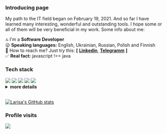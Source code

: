 ### Introducing page
My path to the IT field began on February 19, 2021. And so far I have learned many interesting, wonderful and outstanding tools. I hope some or all of them will be very beneficial in my work. Some info about me:<br>

🔝  I'm a **Software Developer** <br>
😛  **Speaking languages:** English, Ukrainian, Russian, Polish and Finnish<br>
🎯  How to reach me? Just try this: **[** [**Linkedin**](http://www.linkedin.com/in/LarisaShatillo),
[**Telegramm**](https://t.me/Larisa_Shatillo) **]**<br>
✅  **Real fact:** javascript !== java

### Tech stack

<div>
<img src="https://img.shields.io/badge/JavaScript-F7DF1E?style=for-the-badge&logo=javascript&logoColor=black" />
<img src="https://img.shields.io/badge/TypeScript-007ACC?style=for-the-badge&logo=typescript&logoColor=white"/>
<img src="https://img.shields.io/badge/React-20232A?style=for-the-badge&logo=react&logoColor=61DAFB"/>
<img src="https://img.shields.io/badge/Node.js-43853D?style=for-the-badge&logo=node.js&logoColor=white"/>
<img src="https://img.shields.io/badge/Java-ED8B00?style=for-the-badge&logo=openjdk&logoColor=white"/>
</div>

<details>
  <summary><b>more details</b></summary>
  
  <div>
   <img src="https://img.shields.io/badge/HTML5-E34F26?style=for-the-badge&logo=html5&logoColor=white" />
   <img src="https://img.shields.io/badge/Sass-CC6699?style=for-the-badge&logo=sass&logoColor=white"/>
   <img src="https://img.shields.io/badge/figma-%23F24E1E.svg?style=for-the-badge&logo=figma&logoColor=white"?/>
   <img src="https://img.shields.io/badge/Babel-F9DC3e?style=for-the-badge&logo=babel&logoColor=black"/>
   <img src="https://img.shields.io/badge/ESLint-4B3263?style=for-the-badge&logo=eslint&logoColor=white"/>
   <img src="https://img.shields.io/badge/Amazon_AWS-232F3E?style=for-the-badge&logo=amazon-aws&logoColor=white"/>  
   <img src="https://img.shields.io/badge/Redux-593D88?style=for-the-badge&logo=redux&logoColor=white"/>
    <br>
   <img src="https://badges.aleen42.com/src/visual_studio_code.svg"/>
   <img src="https://badges.aleen42.com/src/sublime_text.svg"/>
   <img src="https://badges.aleen42.com/src/webpack.svg"/>
  <img src="https://badges.aleen42.com/src/npm.svg"/>
  </div>

</details>
<br>
<!-- https://github.com/marketplace/actions/wakatime-coding-statistics -->
<!-- https://github.com/marketplace/actions/profile-readme-development-stats -->

<!-- STATISTICS -->

<!-- ![Your Repository’s Stats](https://github-readme-stats.vercel.app/api?username=LarisaShatil&show_icons=true) -->
[![Larisa's GitHub stats](https://github-readme-stats.vercel.app/api?username=LarisaShatil)](https://github.com/LarisaShatil/github-readme-stats)

<!-- [![Top Langs](https://github-readme-stats.vercel.app/api/top-langs/?username=LarisaShatil)](https://github.com/LarisaShatil/github-readme-stats) -->

### Profile visits

![](https://komarev.com/ghpvc/?username=LarisaShatil&label=visitors:)
